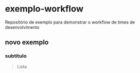 # exemplo-workflow
Repositório de exemplo para demonstrar o workflow de times de desenvolvimento

## novo exemplo
### subtítulo

> Lista
